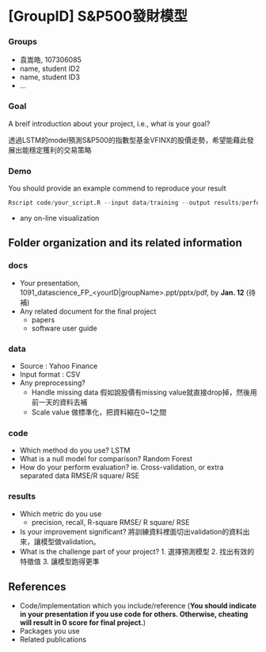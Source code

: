 # [GroupID] S&P500發財模型

### Groups
* 袁嵩皓, 107306085
* name, student ID2
* name, student ID3
* ...

### Goal
A breif introduction about your project, i.e., what is your goal?

透過LSTM的model預測S&P500的指數型基金VFINX的股價走勢，希望能藉此發展出能穩定獲利的交易策略

### Demo 
You should provide an example commend to reproduce your result
```R
Rscript code/your_script.R --input data/training --output results/performance.tsv
```
* any on-line visualization

## Folder organization and its related information

### docs
* Your presentation, 1091_datascience_FP_<yourID|groupName>.ppt/pptx/pdf, by **Jan. 12** (待補)
* Any related document for the final project
  * papers
  * software user guide

### data

* Source : Yahoo Finance
* Input format : CSV
* Any preprocessing? 
  * Handle missing data   假如說股價有missing value就直接drop掉，然後用前一天的資料去補
  * Scale value  做標準化，把資料縮在0~1之間

### code

* Which method do you use? LSTM
* What is a null model for comparison? Random Forest
* How do your perform evaluation? ie. Cross-validation, or extra separated data RMSE/R square/ RSE

### results

* Which metric do you use 
  * precision, recall, R-square RMSE/ R square/ RSE
* Is your improvement significant? 將訓練資料裡面切出validation的資料出來，讓模型做validation。
* What is the challenge part of your project? 1. 選擇預測模型 2. 找出有效的特徵值 3. 讓模型跑得更準

## References
* Code/implementation which you include/reference (__You should indicate in your presentation if you use code for others. Otherwise, cheating will result in 0 score for final project.__)
* Packages you use
* Related publications


